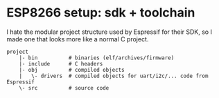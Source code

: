 # ESP8266 setup: sdk + toolchain

I hate the modular project structure used by Espressif for their SDK, so I made
one that looks more like a normal C project.

    project
        |- bin          # binaries (elf/archives/firmware)
        |- include      # C headers
        |- obj          # compiled objects
        |   \- drivers  # compiled objects for uart/i2c/... code from Espressif
        \- src          # source code
        

